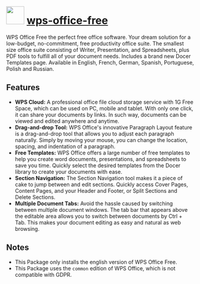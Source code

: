 ﻿# <img src="https://cdn.rawgit.com/chocolatey/chocolatey-coreteampackages/c4b46cad1e6a8071b53bb3b797940cabae7f4152/icons/wps-office-free.png" width="48" height="48"/> [wps-office-free](https://chocolatey.org/packages/wps-office-free)


WPS Office Free the perfect free office software. Your dream solution for a low-budget, no-commitment, free productivity office suite.
The smallest size office suite consisting of Writer, Presentation, and Spreadsheets, plus PDF tools to fulfill all of your document needs.
Includes a brand new Docer Templates page.
Available in English, French, German, Spanish, Portuguese, Polish and Russian.

## Features

* **WPS Cloud:**
A professional office file cloud storage service with 1G Free Space, which can be used on PC, mobile and tablet.
With only one click, it can share your documents by links. In such way, documents can be viewed and edited anywhere and anytime.
* **Drag-and-drop Tool:**
WPS Office's innovative Paragraph Layout feature is a drag-and-drop tool that allows you to adjust each paragraph naturally.
Simply by moving your mouse, you can change the location, spacing, and indentation of a paragraph.
* **Free Templates:**
WPS Office offers a large number of free templates to help you create word documents, presentations, and spreadsheets to save you time.
Quickly select the desired templates from the Docer library to create your documents with ease.
* **Section Navigation:**
The Section Navigation tool makes it a piece of cake to jump between and edit sections.
Quickly access Cover Pages, Content Pages, and your Header and Footer, or Split Sections and Delete Sections.
* **Multiple Document Tabs:**
Avoid the hassle caused by switching between multiple document windows.
The tab bar that appears above the editable area allows you to switch between documents by Ctrl + Tab.
This makes your document editing as easy and natural as web browsing.

## Notes

- This Package only installs the english version of WPS Office Free.
- This Package uses the `common` edition of WPS Office, which is not compatible with GDPR.

